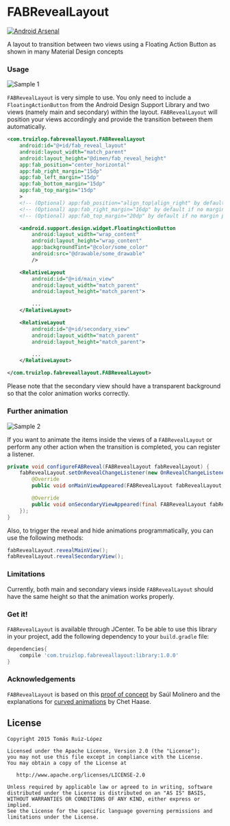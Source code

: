 # FABRevealLayout 
[![Android Arsenal](https://img.shields.io/badge/Android%20Arsenal-FABRevealLayout-green.svg?style=flat)](https://android-arsenal.com/details/1/2459)

A layout to transition between two views using a Floating Action Button as shown in many Material Design concepts

### Usage

![Sample 1](art/fabrl_mgsv.gif)

`FABRevealLayout` is very simple to use. You only need to include a `FloatingActionButton` from the Android Design Support Library and two views (namely main and secondary) within the layout. `FABRevealLayout` will position your views accordingly and provide the transition between them automatically.

``` xml
<com.truizlop.fabreveallayout.FABRevealLayout
    android:id="@+id/fab_reveal_layout"
    android:layout_width="match_parent"
    android:layout_height="@dimen/fab_reveal_height"
    app:fab_position="center_horizontal"
    app:fab_right_margin="15dp" 
    app:fab_left_margin="15dp" 
    app:fab_bottom_margin="15dp" 
    app:fab_top_margin="15dp"
    >
    <!-- (Optional) app:fab_position="align_top|align_right" by default -->
    <!-- (Optional) app:fab_right_margin="16dp" by default if no margin property exists -->
    <!-- (Optional) app:fab_top_margin="20dp" by default if no margin property exists -->

    <android.support.design.widget.FloatingActionButton
        android:layout_width="wrap_content"
        android:layout_height="wrap_content"
        app:backgroundTint="@color/some_color"
        android:src="@drawable/some_drawable"
        />

    <RelativeLayout
        android:id="@+id/main_view"
        android:layout_width="match_parent"
        android:layout_height="match_parent">

		...
    </RelativeLayout>

    <RelativeLayout
        android:id="@+id/secondary_view"
        android:layout_width="match_parent"
        android:layout_height="match_parent">

		...
    </RelativeLayout>

</com.truizlop.fabreveallayout.FABRevealLayout>
```

Please note that the secondary view should have a transparent background so that the color animation works correctly.

### Further animation

![Sample 2](art/fabrl_qotsa.gif)

If you want to animate the items inside the views of a `FABRevealLayout` or perform any other action when the transition is completed, you can register a listener.

``` java
private void configureFABReveal(FABRevealLayout fabRevealLayout) {
    fabRevealLayout.setOnRevealChangeListener(new OnRevealChangeListener() {
        @Override
        public void onMainViewAppeared(FABRevealLayout fabRevealLayout, View mainView) {}

        @Override
        public void onSecondaryViewAppeared(final FABRevealLayout fabRevealLayout, View secondaryView) {}
    });
}
```

Also, to trigger the reveal and hide animations programmatically, you can use the following methods:

``` java
fabRevealLayout.revealMainView();
fabRevealLayout.revealSecondaryView();
```

### Limitations

Currently, both main and secondary views inside `FABRevealLayout` should have the same height so that the animation works properly.

### Get it!

`FABRevealLayout` is available through JCenter. To be able to use this library in your project, add the following dependency to your `build.gradle` file:

```groovy
dependencies{
	compile 'com.truizlop.fabreveallayout:library:1.0.0'
}
```

### Acknowledgements

`FABRevealLayout` is based on this [proof of concept](https://github.com/saulmm/Curved-Fab-Reveal-Example) by Saúl Molinero and the explanations for [curved animations](http://graphics-geek.blogspot.com.es/2012/01/curved-motion-in-android.html) by Chet Haase.

## License


    Copyright 2015 Tomás Ruiz-López

    Licensed under the Apache License, Version 2.0 (the "License");
    you may not use this file except in compliance with the License.
    You may obtain a copy of the License at

       http://www.apache.org/licenses/LICENSE-2.0

    Unless required by applicable law or agreed to in writing, software
    distributed under the License is distributed on an "AS IS" BASIS,
    WITHOUT WARRANTIES OR CONDITIONS OF ANY KIND, either express or implied.
    See the License for the specific language governing permissions and
    limitations under the License.

